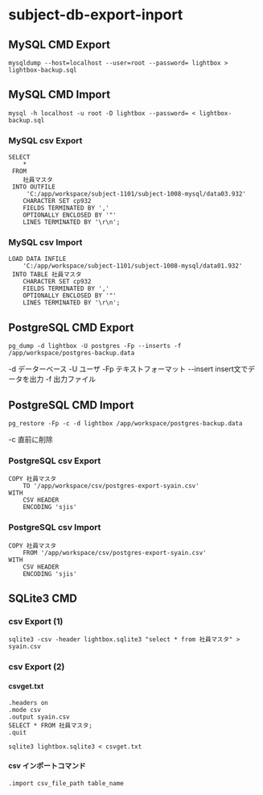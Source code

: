 # subject-db-export-inport

## MySQL CMD Export
```
mysqldump --host=localhost --user=root --password= lightbox > lightbox-backup.sql 
```

## MySQL CMD Import
```
mysql -h localhost -u root -D lightbox --password= < lightbox-backup.sql 
```

### MySQL csv Export
```
SELECT
    *
 FROM
    社員マスタ
 INTO OUTFILE
     'C:/app/workspace/subject-1101/subject-1008-mysql/data03.932'
    CHARACTER SET cp932
    FIELDS TERMINATED BY ','
    OPTIONALLY ENCLOSED BY '"'
    LINES TERMINATED BY '\r\n';
```

### MySQL csv Import
```
LOAD DATA INFILE
    'C:/app/workspace/subject-1101/subject-1008-mysql/data01.932'
 INTO TABLE 社員マスタ
    CHARACTER SET cp932
    FIELDS TERMINATED BY ','
    OPTIONALLY ENCLOSED BY '"'
    LINES TERMINATED BY '\r\n';
```

## PostgreSQL CMD Export
```
pg_dump -d lightbox -U postgres -Fp --inserts -f /app/workspace/postgres-backup.data
```
-d データーベース -U ユーザ -Fp テキストフォーマット --insert insert文でデータを出力 -f 出力ファイル

## PostgreSQL CMD Import
```
pg_restore -Fp -c -d lightbox /app/workspace/postgres-backup.data
```
-c 直前に削除 

### PostgreSQL csv Export
```
COPY 社員マスタ
    TO '/app/workspace/csv/postgres-export-syain.csv'
WITH
    CSV HEADER
    ENCODING 'sjis'
```

### PostgreSQL csv Import
```
COPY 社員マスタ
    FROM '/app/workspace/csv/postgres-export-syain.csv'
WITH
    CSV HEADER
    ENCODING 'sjis'
```

## SQLite3 CMD

### csv Export (1)
```
sqlite3 -csv -header lightbox.sqlite3 "select * from 社員マスタ" > syain.csv
```

### csv Export (2)
#### csvget.txt
```
.headers on
.mode csv
.output syain.csv
SELECT * FROM 社員マスタ;
.quit
```
```
sqlite3 lightbox.sqlite3 < csvget.txt
```
#### csv インポートコマンド
```
.import csv_file_path table_name
```
